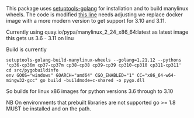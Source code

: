 
This package uses [setuptools-golang](https://pypi.org/project/setuptools-golang-examples/) for installation and to build manylinux wheels.
The code is modified [this line](https://github.com/asottile/setuptools-golang/blob/main/setuptools_golang.py#L234) needs adjusting we replace docker image with a more modern version to get support for 3.10 and 3.11.

Currently using quay.io/pypa/manylinux_2_24_x86_64:latest as latest image this gets us 3.6 - 3.11 on linu


Build is currently
```shell
setuptools-golang-build-manylinux-wheels --golang=1.21.12 --pythons 'cp36-cp36m cp37-cp37m cp38-cp38 cp39-cp39 cp310-cp310 cp311-cp311'
cd src/pygobuildinfo
env GOOS="windows" GOARCH="amd64" CGO_ENABLED="1" CC="x86_64-w64-mingw32-gcc" go build -buildmode=c-shared -o pygo.dll
```
So builds for linux x86 images for python versions 3.6 through to 3.10

NB On environments that prebuilt libraries are not supported go >= 1.8 MUST be installed and on the path.
